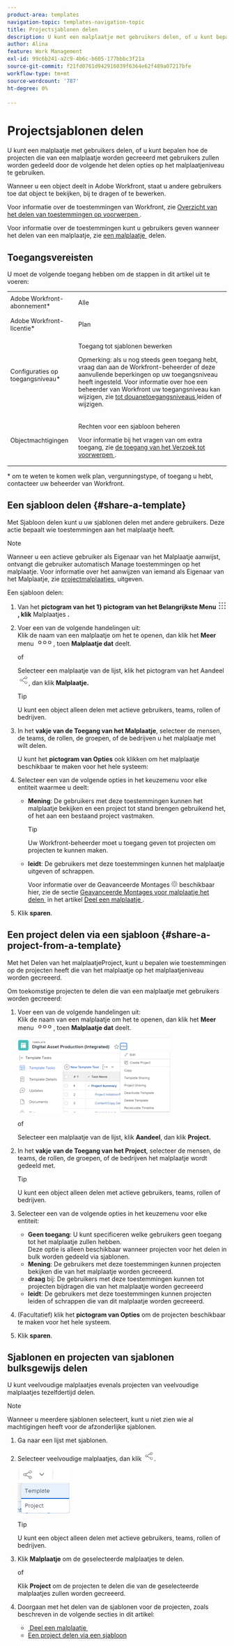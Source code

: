 ```yaml
---
product-area: templates
navigation-topic: templates-navigation-topic
title: Projectsjablonen delen
description: U kunt een malplaatje met gebruikers delen, of u kunt bepalen hoe de projecten die van een malplaatje worden gecreeerd met gebruikers zullen worden gedeeld door de volgende het delen opties op het malplaatjeniveau te gebruiken.
author: Alina
feature: Work Management
exl-id: 99c6b241-a2c9-4b6c-b605-177bbbc3f21a
source-git-commit: f21fd0761d942916039f6364e62f489a07217bfe
workflow-type: tm+mt
source-wordcount: '787'
ht-degree: 0%

---
```


# Projectsjablonen delen

U kunt een malplaatje met gebruikers delen, of u kunt bepalen hoe de projecten die van een malplaatje worden gecreeerd met gebruikers zullen worden gedeeld door de volgende het delen opties op het malplaatjeniveau te gebruiken.

Wanneer u een object deelt in Adobe Workfront, staat u andere gebruikers toe dat object te bekijken, bij te dragen of te bewerken.

Voor informatie over de toestemmingen van Workfront, zie [&#x200B; Overzicht van het delen van toestemmingen op voorwerpen &#x200B;](../../../workfront-basics/grant-and-request-access-to-objects/sharing-permissions-on-objects-overview.md).

Voor informatie over de toestemmingen kunt u gebruikers geven wanneer het delen van een malplaatje, zie [&#x200B; een malplaatje &#x200B;](../../../workfront-basics/grant-and-request-access-to-objects/share-a-template.md) delen.

## Toegangsvereisten

U moet de volgende toegang hebben om de stappen in dit artikel uit te voeren:

<table style="table-layout:auto"> 
 <col> 
 <col> 
 <tbody> 
  <tr> 
   <td role="rowheader">Adobe Workfront-abonnement*</td> 
   <td> <p>Alle </p> </td> 
  </tr> 
  <tr> 
   <td role="rowheader">Adobe Workfront-licentie*</td> 
   <td> <p>Plan </p> </td> 
  </tr> 
  <tr> 
   <td role="rowheader">Configuraties op toegangsniveau*</td> 
   <td> <p>Toegang tot sjablonen bewerken</p> <p>Opmerking: als u nog steeds geen toegang hebt, vraag dan aan de Workfront-beheerder of deze aanvullende beperkingen op uw toegangsniveau heeft ingesteld. Voor informatie over hoe een beheerder van Workfront uw toegangsniveau kan wijzigen, zie <a href="../../../administration-and-setup/add-users/configure-and-grant-access/create-modify-access-levels.md" class="MCXref xref"> tot douanetoegangsniveaus </a> leiden of wijzigen.</p> </td> 
  </tr> 
  <tr> 
   <td role="rowheader">Objectmachtigingen</td> 
   <td> <p>Rechten voor een sjabloon beheren</p> <p>Voor informatie bij het vragen van om extra toegang, zie <a href="../../../workfront-basics/grant-and-request-access-to-objects/request-access.md" class="MCXref xref"> de toegang van het Verzoek tot voorwerpen </a>.</p> </td> 
  </tr> 
 </tbody> 
</table>

&#42; om te weten te komen welk plan, vergunningstype, of toegang u hebt, contacteer uw beheerder van Workfront.

## Een sjabloon delen {#share-a-template}

Met Sjabloon delen kunt u uw sjablonen delen met andere gebruikers. Deze actie bepaalt wie toestemmingen aan het malplaatje heeft.

>[!NOTE]
>
>Wanneer u een actieve gebruiker als Eigenaar van het Malplaatje aanwijst, ontvangt die gebruiker automatisch Manage toestemmingen op het malplaatje. Voor informatie over het aanwijzen van iemand als Eigenaar van het Malplaatje, zie [&#x200B; projectmalplaatjes &#x200B;](../../../manage-work/projects/create-and-manage-templates/edit-templates.md) uitgeven.

Een sjabloon delen:

1. Van het **pictogram van het 1&rbrace; pictogram van het Belangrijkste Menu ![&#x200B; &#x200B;](assets/main-menu-icon.png), klik** Malplaatjes **.**

1. Voer een van de volgende handelingen uit:\
   Klik de naam van een malplaatje om het te openen, dan klik het **Meer** menu ![&#x200B; Meer pictogram &#x200B;](assets/qs-more-icon-on-an-object.png), toen **Malplaatje dat** deelt.

   of

   Selecteer een malplaatje van de lijst, klik het pictogram van het Aandeel ![](assets/share-icon.png), dan klik **Malplaatje.**

   >[!TIP]
   >
   >U kunt een object alleen delen met actieve gebruikers, teams, rollen of bedrijven.

1. In het **vakje van de Toegang van het Malplaatje**, selecteer de mensen, de teams, de rollen, de groepen, of de bedrijven u het malplaatje met wilt delen.

   U kunt het **pictogram van Opties** ook klikken om het malplaatje beschikbaar te maken voor het hele systeem:

1. Selecteer een van de volgende opties in het keuzemenu voor elke entiteit waarmee u deelt:

   * **Mening**: De gebruikers met deze toestemmingen kunnen het malplaatje bekijken en een project tot stand brengen gebruikend het, of het aan een bestaand project vastmaken.

     >[!TIP]
     >
     >Uw Workfront-beheerder moet u toegang geven tot projecten om projecten te kunnen maken.

   * **leidt**: De gebruikers met deze toestemmingen kunnen het malplaatje uitgeven of schrappen.

     Voor informatie over de Geavanceerde Montages ![](assets/gear-icon-in-access-levels.png) beschikbaar hier, zie de sectie [&#x200B; Geavanceerde Montages voor malplaatje het delen &#x200B;](../../../workfront-basics/grant-and-request-access-to-objects/share-a-template.md#template-permissions) in het artikel [&#x200B; Deel een malplaatje &#x200B;](../../../workfront-basics/grant-and-request-access-to-objects/share-a-template.md).

1. Klik **sparen**.

## Een project delen via een sjabloon {#share-a-project-from-a-template}

Met het Delen van het malplaatjeProject, kunt u bepalen wie toestemmingen op de projecten heeft die van het malplaatje op het malplaatjeniveau worden gecreeerd.

Om toekomstige projecten te delen die van een malplaatje met gebruikers worden gecreeerd:

1. Voer een van de volgende handelingen uit:\
   Klik de naam van een malplaatje om het te openen, dan klik het **Meer** menu ![&#x200B; Meer pictogram &#x200B;](assets/qs-more-icon-on-an-object.png), toen **Malplaatje dat** deelt.

   ![&#x200B; project van het Aandeel van malplaatje &#x200B;](assets/project-sharing-on-template-nwe-2022-350x172.png)

   of

   Selecteer een malplaatje van de lijst, klik **Aandeel**, dan klik **Project.**

1. In het **vakje van de Toegang van het Project**, selecteer de mensen, de teams, de rollen, de groepen, of de bedrijven het malplaatje wordt gedeeld met.

   >[!TIP]
   >
   >U kunt een object alleen delen met actieve gebruikers, teams, rollen of bedrijven.

1. Selecteer een van de volgende opties in het keuzemenu voor elke entiteit:

   * **Geen toegang**: U kunt specificeren welke gebruikers geen toegang tot het malplaatje zullen hebben.\
     Deze optie is alleen beschikbaar wanneer projecten voor het delen in bulk worden gedeeld via sjablonen. 
   * **Mening**: De gebruikers met deze toestemmingen kunnen projecten bekijken die van het malplaatje worden gecreeerd.
   * **draag** bij: De gebruikers met deze toestemmingen kunnen tot projecten bijdragen die van het malplaatje worden gecreeerd 
   * **leidt**: De gebruikers met deze toestemmingen kunnen projecten leiden of schrappen die van dit malplaatje worden gecreeerd.

1. (Facultatief) klik het **pictogram van Opties** om de projecten beschikbaar te maken voor het hele systeem.
1. Klik **sparen**.

<!--
<div data-mc-conditions="QuicksilverOrClassic.Draft mode">
<h3>Overview of project sharing from other sources</h3>
<p>You may already have been assigned access to projects from other areas of Workfront. <br>You may have been assigned access to projects from the following areas: </p>
<ul>
<li>When a project is created<br>For more information about sharing projects when the project is created, see the "Access" section in <a href="../../../manage-work/projects/manage-projects/edit-projects.md" class="MCXref xref">Edit projects</a>.</li>
<li>When your Workfront administrator sets user access levels<br>For more information about setting access levels, see <a href="../../../administration-and-setup/add-users/configure-and-grant-access/create-modify-access-levels.md" class="MCXref xref">Create or modify custom access levels</a>.</li>
<li>When using the project access template</li>
</ul>
<p>When using the Template Project Sharing feature, if a user's access to a project is View, but you set the access permissions for Template Project Sharing to Manage, the user will have Manage permission for every project created using this specific template. The user will only have View permission for the other projects they are on.</p>
</div>
-->

## Sjablonen en projecten van sjablonen bulksgewijs delen

U kunt veelvoudige malplaatjes evenals projecten van veelvoudige malplaatjes tezelfdertijd delen.

>[!NOTE]
>
>Wanneer u meerdere sjablonen selecteert, kunt u niet zien wie al machtigingen heeft voor de afzonderlijke sjablonen.

1. Ga naar een lijst met sjablonen.
1. Selecteer veelvoudige malplaatjes, dan klik ![&#x200B; Aandeel &#x200B;](assets/share-icon.png).

   ![&#x200B; de malplaatjes of de projecten van het Aandeel in bulk &#x200B;](assets/share-templates-projects-in-bulk-link-in-toolbar-nwe-2022.png)

   >[!TIP]
   >
   >U kunt een object alleen delen met actieve gebruikers, teams, rollen of bedrijven.

1. Klik **Malplaatje** om de geselecteerde malplaatjes te delen.

   of

   Klik **Project** om de projecten te delen die van de geselecteerde malplaatjes zullen worden gecreeerd.

1. Doorgaan met het delen van de sjablonen voor de projecten, zoals beschreven in de volgende secties in dit artikel:

   * [&#x200B; Deel een malplaatje &#x200B;](#share-a-template)
   * [Een project delen via een sjabloon](#share-a-project-from-a-template)
